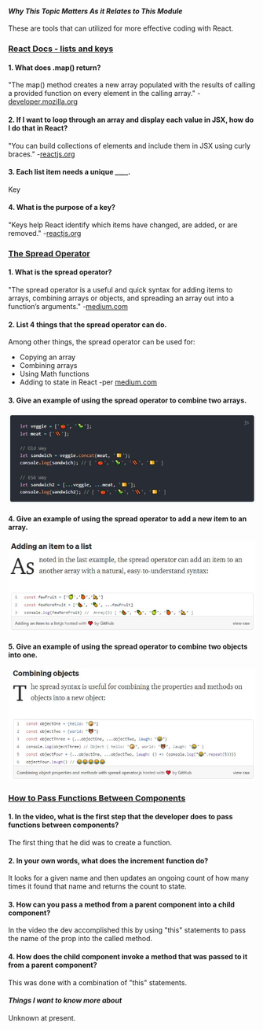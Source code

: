 #### *Why This Topic Matters As it Relates to This Module*
These are tools that can utilized for more effective coding with React.

### [React Docs - lists and keys](https://reactjs.org/docs/lists-and-keys.html)
#### 1.	What does .map() return?
"The map() method creates a new array populated with the results of calling a provided function on every element in the calling array." -[developer.mozilla.org](https://developer.mozilla.org/en-US/docs/Web/JavaScript/Reference/Global_Objects/Array/map)

#### 2. If I want to loop through an array and display each value in JSX, how do I do that in React?
"You can build collections of elements and include them in JSX using curly braces." -[reactjs.org](https://reactjs.org/docs/lists-and-keys.html)

#### 3. Each list item needs a unique ____.
Key

#### 4. What is the purpose of a key?
"Keys help React identify which items have changed, are added, or are removed." -[reactjs.org](https://reactjs.org/docs/lists-and-keys.html)

### [The Spread Operator](https://medium.com/coding-at-dawn/how-to-use-the-spread-operator-in-javascript-b9e4a8b06fab)
#### 1. What is the spread operator?
"The spread operator is a useful and quick syntax for adding items to arrays, combining arrays or objects, and spreading an array out into a function’s arguments." -[medium.com](https://medium.com/coding-at-dawn/how-to-use-the-spread-operator-in-javascript-b9e4a8b06fab)

#### 2. List 4 things that the spread operator can do.
Among other things, the spread operator can be used for:
* Copying an array
* Combining arrays
* Using Math functions
* Adding to state in React
-per [medium.com](https://medium.com/coding-at-dawn/how-to-use-the-spread-operator-in-javascript-b9e4a8b06fab)

#### 3. Give an example of using the spread operator to combine two arrays.
![Spread: Combining Arrays](img/spread_combineArrs.jpg)

#### 4. Give an example of using the spread operator to add a new item to an array.
![Spread: Add to Array](img/spread_arrAdd.jpg)

#### 5. Give an example of using the spread operator to combine two objects into one.
![Spread: Combining Objects](img/spread_combine.jpg)


### [How to Pass Functions Between Components](https://www.youtube.com/watch?v=c05OL7XbwXU)
#### 1. In the video, what is the first step that the developer does to pass functions between components?
The first thing that he did was to create a function.

#### 2. In your own words, what does the increment function do?
It looks for a given name and then updates an ongoing count of how many times it found that name and returns the count to state.

#### 3. How can you pass a method from a parent component into a child component?
In the video the dev accomplished this by using "this" statements to pass the name of the prop into the called method.

#### 4. How does the child component invoke a method that was passed to it from a parent component?
This was done with a combination of "this" statements.

#### *Things I want to know more about*
Unknown at present.